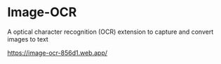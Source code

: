 # Image-OCR
A optical character recognition (OCR) extension to capture and convert images to text

https://image-ocr-856d1.web.app/
